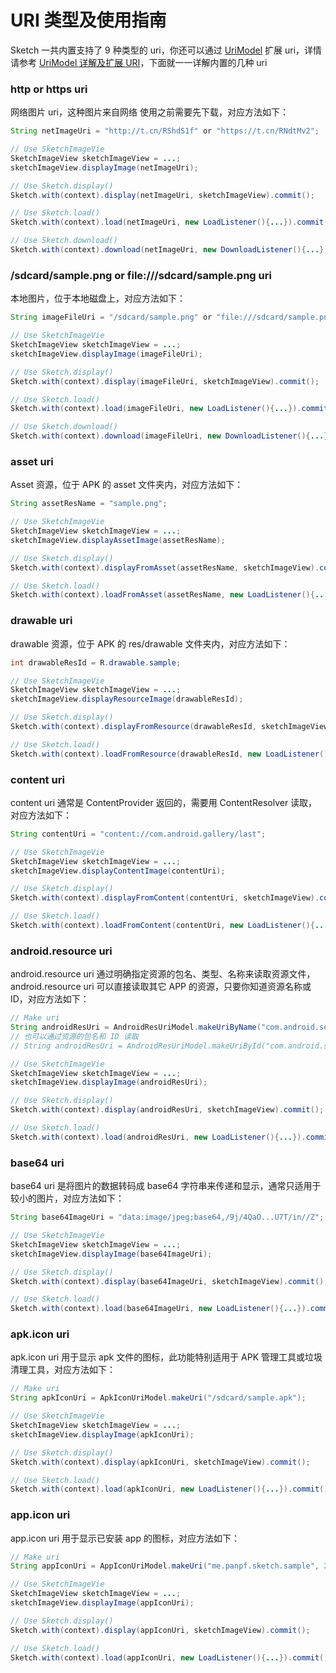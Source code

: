 # URI 类型及使用指南

Sketch 一共内置支持了 9 种类型的 uri，你还可以通过 [UriModel] 扩展 uri，详情请参考 [UriModel 详解及扩展 URI][uri_model]，下面就一一详解内置的几种 uri

### http or https uri

网络图片 uri，这种图片来自网络 使用之前需要先下载，对应方法如下：

```java
String netImageUri = "http://t.cn/RShdS1f" or "https://t.cn/RNdtMv2";

// Use SketchImageVie
SketchImageView sketchImageView = ...;
sketchImageView.displayImage(netImageUri);

// Use Sketch.display()
Sketch.with(context).display(netImageUri, sketchImageView).commit();

// Use Sketch.load()
Sketch.with(context).load(netImageUri, new LoadListener(){...}).commit();

// Use Sketch.download()
Sketch.with(context).download(netImageUri, new DownloadListener(){...}).commit();
```

### /sdcard/sample.png or file:///sdcard/sample.png uri

本地图片，位于本地磁盘上，对应方法如下：

```java
String imageFileUri = "/sdcard/sample.png" or "file:///sdcard/sample.png";

// Use SketchImageVie
SketchImageView sketchImageView = ...;
sketchImageView.displayImage(imageFileUri);

// Use Sketch.display()
Sketch.with(context).display(imageFileUri, sketchImageView).commit();

// Use Sketch.load()
Sketch.with(context).load(imageFileUri, new LoadListener(){...}).commit();

// Use Sketch.download()
Sketch.with(context).download(imageFileUri, new DownloadListener(){...}).commit();
```

### asset uri

Asset 资源，位于 APK 的 asset 文件夹内，对应方法如下：

```java
String assetResName = "sample.png";

// Use SketchImageVie
SketchImageView sketchImageView = ...;
sketchImageView.displayAssetImage(assetResName);

// Use Sketch.display()
Sketch.with(context).displayFromAsset(assetResName, sketchImageView).commit();

// Use Sketch.load()
Sketch.with(context).loadFromAsset(assetResName, new LoadListener(){...}).commit();
```

### drawable uri

drawable 资源，位于 APK 的 res/drawable 文件夹内，对应方法如下：

```java
int drawableResId = R.drawable.sample;

// Use SketchImageVie
SketchImageView sketchImageView = ...;
sketchImageView.displayResourceImage(drawableResId);

// Use Sketch.display()
Sketch.with(context).displayFromResource(drawableResId, sketchImageView).commit();

// Use Sketch.load()
Sketch.with(context).loadFromResource(drawableResId, new LoadListener(){...}).commit();
```

### content uri

content uri 通常是 ContentProvider 返回的，需要用 ContentResolver 读取，对应方法如下：

```java
String contentUri = "content://com.android.gallery/last";

// Use SketchImageVie
SketchImageView sketchImageView = ...;
sketchImageView.displayContentImage(contentUri);

// Use Sketch.display()
Sketch.with(context).displayFromContent(contentUri, sketchImageView).commit();

// Use Sketch.load()
Sketch.with(context).loadFromContent(contentUri, new LoadListener(){...}).commit();
```

### android.resource uri

android.resource uri 通过明确指定资源的包名、类型、名称来读取资源文件，android.resource uri 可以直接读取其它 APP 的资源，只要你知道资源名称或 ID，对应方法如下：

```java
// Make uri
String androidResUri = AndroidResUriModel.makeUriByName("com.android.settings", "drawable", "ic_launcher");
// 也可以通过资源的包名和 ID 读取
// String androidResUri = AndroidResUriModel.makeUriById("com.android.settings", 0x7f020000);

// Use SketchImageVie
SketchImageView sketchImageView = ...;
sketchImageView.displayImage(androidResUri);

// Use Sketch.display()
Sketch.with(context).display(androidResUri, sketchImageView).commit();

// Use Sketch.load()
Sketch.with(context).load(androidResUri, new LoadListener(){...}).commit();
```

### base64 uri

base64 uri 是将图片的数据转码成 base64 字符串来传递和显示，通常只适用于较小的图片，对应方法如下：

```java
String base64ImageUri = "data:image/jpeg;base64,/9j/4QaO...U7T/in//Z";

// Use SketchImageVie
SketchImageView sketchImageView = ...;
sketchImageView.displayImage(base64ImageUri);

// Use Sketch.display()
Sketch.with(context).display(base64ImageUri, sketchImageView).commit();

// Use Sketch.load()
Sketch.with(context).load(base64ImageUri, new LoadListener(){...}).commit();
```

### apk.icon uri

apk.icon uri 用于显示 apk 文件的图标，此功能特别适用于 APK 管理工具或垃圾清理工具，对应方法如下：

```java
// Make uri
String apkIconUri = ApkIconUriModel.makeUri("/sdcard/sample.apk");

// Use SketchImageVie
SketchImageView sketchImageView = ...;
sketchImageView.displayImage(apkIconUri);

// Use Sketch.display()
Sketch.with(context).display(apkIconUri, sketchImageView).commit();

// Use Sketch.load()
Sketch.with(context).load(apkIconUri, new LoadListener(){...}).commit();
```

### app.icon uri

app.icon uri 用于显示已安装 app 的图标，对应方法如下：

```java
// Make uri
String appIconUri = AppIconUriModel.makeUri("me.panpf.sketch.sample", 2500);

// Use SketchImageVie
SketchImageView sketchImageView = ...;
sketchImageView.displayImage(appIconUri);

// Use Sketch.display()
Sketch.with(context).display(appIconUri, sketchImageView).commit();

// Use Sketch.load()
Sketch.with(context).load(appIconUri, new LoadListener(){...}).commit();
```


[UriModel]: ../../sketch/src/main/java/me/panpf/sketch/uri/UriModel.java
[uri_model]: uri_model.md
